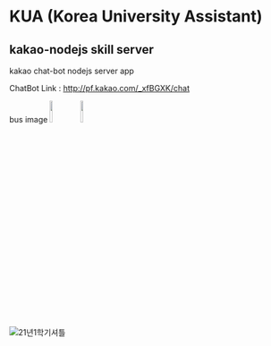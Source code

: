 # KUA (Korea University Assistant)
## kakao-nodejs skill server
kakao chat-bot nodejs server app

ChatBot Link : http://pf.kakao.com/_xfBGXK/chat

bus image 
<img src="https://user-images.githubusercontent.com/70839563/103677352-8432b780-4fc5-11eb-9fa2-59e2164ab2a6.jpg" width="10%"></img>
<img src="https://user-images.githubusercontent.com/70839563/104166739-976ada80-543e-11eb-82ac-f435260f6e93.jpg" width="10%"></img>

![21년1학기셔틀](https://user-images.githubusercontent.com/70839563/109125875-f0dd5d80-778f-11eb-93db-5ae37863cfd3.jpg)
